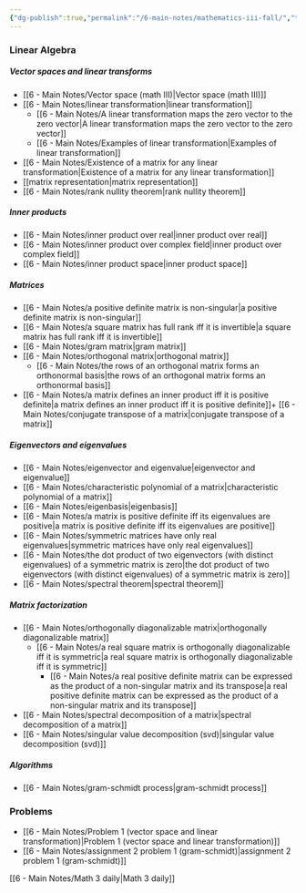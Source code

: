 ```yaml
---
{"dg-publish":true,"permalink":"/6-main-notes/mathematics-iii-fall/","tags":["moc"]}
---
```


### Linear Algebra

##### Vector spaces and linear transforms
+ [[6 - Main Notes/Vector space (math III)\|Vector space (math III)]]
+ [[6 - Main Notes/linear transformation\|linear transformation]]
	+ [[6 - Main Notes/A linear transformation maps the zero vector to the zero vector\|A linear transformation maps the zero vector to the zero vector]]
	+ [[6 - Main Notes/Examples of linear transformation\|Examples of linear transformation]]
+ [[6 - Main Notes/Existence of a matrix for any linear transformation\|Existence of a matrix for any linear transformation]]
+ [[matrix representation\|matrix representation]]
+ [[6 - Main Notes/rank nullity theorem\|rank nullity theorem]]
##### Inner products
+ [[6 - Main Notes/inner product over real\|inner product over real]]
+ [[6 - Main Notes/inner product over complex field\|inner product over complex field]]
+ [[6 - Main Notes/inner product space\|inner product space]]
##### Matrices
+ [[6 - Main Notes/a positive definite matrix is non-singular\|a positive definite matrix is non-singular]]
+ [[6 - Main Notes/a square matrix has full rank iff it is invertible\|a square matrix has full rank iff it is invertible]]
+ [[6 - Main Notes/gram matrix\|gram matrix]]
+ [[6 - Main Notes/orthogonal matrix\|orthogonal matrix]]
	+ [[6 - Main Notes/the rows of an orthogonal matrix forms an orthonormal basis\|the rows of an orthogonal matrix forms an orthonormal basis]]
+ [[6 - Main Notes/a matrix defines an inner product iff it is positive definite\|a matrix defines an inner product iff it is positive definite]]+ [[6 - Main Notes/conjugate transpose of a matrix\|conjugate transpose of a matrix]]
##### Eigenvectors and eigenvalues
+ [[6 - Main Notes/eigenvector and eigenvalue\|eigenvector and eigenvalue]]
+ [[6 - Main Notes/characteristic polynomial of a matrix\|characteristic polynomial of a matrix]]
+ [[6 - Main Notes/eigenbasis\|eigenbasis]]
+  [[6 - Main Notes/a matrix is positive definite iff its eigenvalues are positive\|a matrix is positive definite iff its eigenvalues are positive]]
+ [[6 - Main Notes/symmetric matrices have only real eigenvalues\|symmetric matrices have only real eigenvalues]]
+ [[6 - Main Notes/the dot product of two eigenvectors (with distinct eigenvalues) of a symmetric matrix is zero\|the dot product of two eigenvectors (with distinct eigenvalues) of a symmetric matrix is zero]]
+ [[6 - Main Notes/spectral theorem\|spectral theorem]]
##### Matrix factorization
+ [[6 - Main Notes/orthogonally diagonalizable matrix\|orthogonally diagonalizable matrix]]
	+ [[6 - Main Notes/a real square matrix is orthogonally diagonalizable iff it is symmetric\|a real square matrix is orthogonally diagonalizable iff it is symmetric]]
		+ [[6 - Main Notes/a real positive definite matrix can be expressed as the product of a non-singular matrix and its transpose\|a real positive definite matrix can be expressed as the product of a non-singular matrix and its transpose]]
+ [[6 - Main Notes/spectral decomposition of a matrix\|spectral decomposition of a matrix]]
+ [[6 - Main Notes/singular value decomposition (svd)\|singular value decomposition (svd)]]
##### Algorithms
+ [[6 - Main Notes/gram-schmidt process\|gram-schmidt process]]
### Problems
+ [[6 - Main Notes/Problem 1 (vector space and linear transformation)\|Problem 1 (vector space and linear transformation)]]
+ [[6 - Main Notes/assignment 2 problem 1 (gram-schmidt)\|assignment 2 problem 1 (gram-schmidt)]]

[[6 - Main Notes/Math 3 daily\|Math 3 daily]]